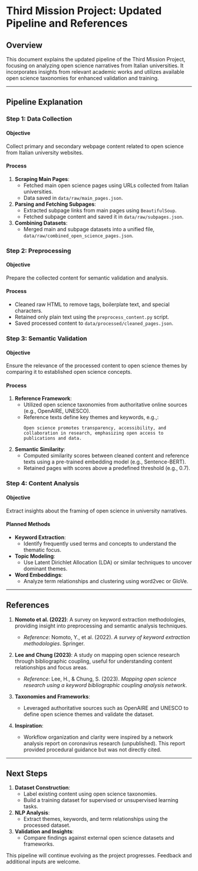 # Third Mission Project: Updated Pipeline and References

## Overview
This document explains the updated pipeline of the Third Mission Project, focusing on analyzing open science narratives from Italian universities. It incorporates insights from relevant academic works and utilizes available open science taxonomies for enhanced validation and training.

---

## Pipeline Explanation

### **Step 1: Data Collection**

#### Objective
Collect primary and secondary webpage content related to open science from Italian university websites.

#### Process
1. **Scraping Main Pages**:
   - Fetched main open science pages using URLs collected from Italian universities.
   - Data saved in `data/raw/main_pages.json`.
2. **Parsing and Fetching Subpages**:
   - Extracted subpage links from main pages using `BeautifulSoup`.
   - Fetched subpage content and saved it in `data/raw/subpages.json`.
3. **Combining Datasets**:
   - Merged main and subpage datasets into a unified file, `data/raw/combined_open_science_pages.json`.

### **Step 2: Preprocessing**

#### Objective
Prepare the collected content for semantic validation and analysis.

#### Process
- Cleaned raw HTML to remove tags, boilerplate text, and special characters.
- Retained only plain text using the `preprocess_content.py` script.
- Saved processed content to `data/processed/cleaned_pages.json`.

### **Step 3: Semantic Validation**

#### Objective
Ensure the relevance of the processed content to open science themes by comparing it to established open science concepts.

#### Process
1. **Reference Framework**:
   - Utilized open science taxonomies from authoritative online sources (e.g., OpenAIRE, UNESCO).
   - Reference texts define key themes and keywords, e.g.,:
     ```
     Open science promotes transparency, accessibility, and collaboration in research, emphasizing open access to publications and data.
     ```
2. **Semantic Similarity**:
   - Computed similarity scores between cleaned content and reference texts using a pre-trained embedding model (e.g., Sentence-BERT).
   - Retained pages with scores above a predefined threshold (e.g., 0.7).

### **Step 4: Content Analysis**

#### Objective
Extract insights about the framing of open science in university narratives.

#### Planned Methods
- **Keyword Extraction**:
  - Identify frequently used terms and concepts to understand the thematic focus.
- **Topic Modeling**:
  - Use Latent Dirichlet Allocation (LDA) or similar techniques to uncover dominant themes.
- **Word Embeddings**:
  - Analyze term relationships and clustering using word2vec or GloVe.

---

## References

1. **Nomoto et al. (2022)**: A survey on keyword extraction methodologies, providing insight into preprocessing and semantic analysis techniques.
   - *Reference*: Nomoto, Y., et al. (2022). *A survey of keyword extraction methodologies*. Springer.

2. **Lee and Chung (2023)**: A study on mapping open science research through bibliographic coupling, useful for understanding content relationships and focus areas.
   - *Reference*: Lee, H., & Chung, S. (2023). *Mapping open science research using a keyword bibliographic coupling analysis network*.

3. **Taxonomies and Frameworks**:
   - Leveraged authoritative sources such as OpenAIRE and UNESCO to define open science themes and validate the dataset.

4. **Inspiration**:
   - Workflow organization and clarity were inspired by a network analysis report on coronavirus research (unpublished). This report provided procedural guidance but was not directly cited.

---

## Next Steps
1. **Dataset Construction**:
   - Label existing content using open science taxonomies.
   - Build a training dataset for supervised or unsupervised learning tasks.
2. **NLP Analysis**:
   - Extract themes, keywords, and term relationships using the processed dataset.
3. **Validation and Insights**:
   - Compare findings against external open science datasets and frameworks.

This pipeline will continue evolving as the project progresses. Feedback and additional inputs are welcome.

